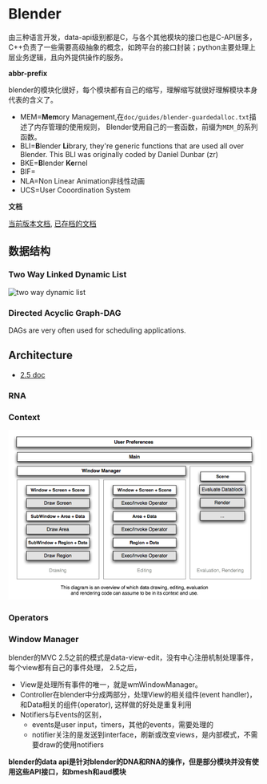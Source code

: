 
# Blender

由三种语言开发，data-api级别都是C，与各个其他模块的接口也是C-API居多，C++负责了一些需要高级抽象的概念，如跨平台的接口封装；python主要处理上层业务逻辑，且向外提供操作的服务。

**abbr-prefix**

blender的模块化很好，每个模块都有自己的缩写，理解缩写就很好理解模块本身代表的含义了。

- MEM=**Mem**ory Management,在`doc/guides/blender-guardedalloc.txt`描述了内存管理的使用规则，	Blender使用自己的一套函数，前缀为`MEM_`的系列函数。
- BLI=**B**lender **Li**brary,  they're generic functions that are used all over Blender. This BLI was originally coded by Daniel Dunbar (zr)
- BKE=**B**lender **Ke**rnel
- BIF=
- NLA=Non Linear Animation非线性动画
- UCS=User Cooordination System

**文档**

[当前版本文档](https://wiki.blender.org/wiki/Main_Page),
[已存档的文档](https://archive.blender.org/wiki/index.php/)

## 数据结构

### Two Way Linked Dynamic List

![two way dynamic list](https://archive.blender.org/wiki/uploads/c/c2/Dev-two_way_dynamic_list.png)

### Directed Acyclic Graph-DAG
DAGs are very often used for scheduling applications.


## Architecture
- [2.5 doc](https://archive.blender.org/wiki/index.php/Dev:2.5/Source/Architecture/Context/)

### RNA

### Context
 ![](./images/Context_2.5_what.png)

### Operators

### Window Manager 

blender的MVC
2.5之前的模式是data-view-edit，没有中心注册机制处理事件，每个view都有自己的事件处理，
2.5之后，

- View是处理所有事件的唯一，就是wmWindowManager。
- Controller在blender中分成两部分，处理View的相关组件(event handler)，和Data相关的组件(operator),
	这样做的好处是重复利用
- Notifiers与Events的区别，
	- events是user input，timers，其他的events，需要处理的
	- notifier关注的是发送到interface，刷新或改变views，是内部模式，不需要draw的使用notifiers 

**blender的data api是针对blender的DNA和RNA的操作，但是部分模块并没有使用这些API接口，如bmesh和aud模块**




